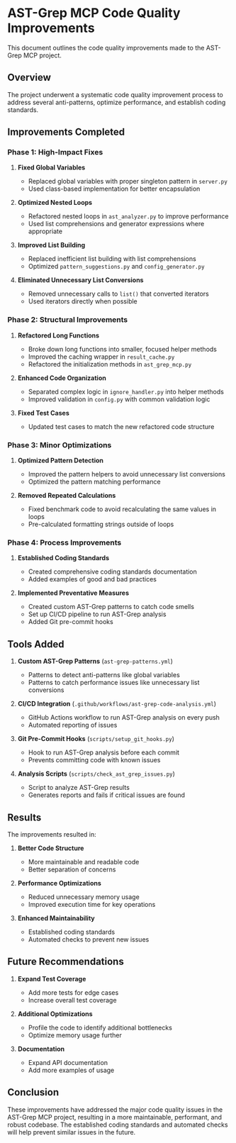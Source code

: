 # AST-Grep MCP Code Quality Improvements

This document outlines the code quality improvements made to the AST-Grep MCP project.

## Overview

The project underwent a systematic code quality improvement process to address several anti-patterns, optimize performance, and establish coding standards.

## Improvements Completed

### Phase 1: High-Impact Fixes

1. **Fixed Global Variables**
   - Replaced global variables with proper singleton pattern in `server.py`
   - Used class-based implementation for better encapsulation

2. **Optimized Nested Loops**
   - Refactored nested loops in `ast_analyzer.py` to improve performance
   - Used list comprehensions and generator expressions where appropriate

3. **Improved List Building**
   - Replaced inefficient list building with list comprehensions
   - Optimized `pattern_suggestions.py` and `config_generator.py`

4. **Eliminated Unnecessary List Conversions**
   - Removed unnecessary calls to `list()` that converted iterators
   - Used iterators directly when possible

### Phase 2: Structural Improvements

1. **Refactored Long Functions**
   - Broke down long functions into smaller, focused helper methods
   - Improved the caching wrapper in `result_cache.py`
   - Refactored the initialization methods in `ast_grep_mcp.py`

2. **Enhanced Code Organization**
   - Separated complex logic in `ignore_handler.py` into helper methods
   - Improved validation in `config.py` with common validation logic

3. **Fixed Test Cases**
   - Updated test cases to match the new refactored code structure

### Phase 3: Minor Optimizations

1. **Optimized Pattern Detection**
   - Improved the pattern helpers to avoid unnecessary list conversions
   - Optimized the pattern matching performance

2. **Removed Repeated Calculations**
   - Fixed benchmark code to avoid recalculating the same values in loops
   - Pre-calculated formatting strings outside of loops

### Phase 4: Process Improvements

1. **Established Coding Standards**
   - Created comprehensive coding standards documentation
   - Added examples of good and bad practices

2. **Implemented Preventative Measures**
   - Created custom AST-Grep patterns to catch code smells
   - Set up CI/CD pipeline to run AST-Grep analysis
   - Added Git pre-commit hooks

## Tools Added

1. **Custom AST-Grep Patterns** (`ast-grep-patterns.yml`)
   - Patterns to detect anti-patterns like global variables
   - Patterns to catch performance issues like unnecessary list conversions

2. **CI/CD Integration** (`.github/workflows/ast-grep-code-analysis.yml`)
   - GitHub Actions workflow to run AST-Grep analysis on every push
   - Automated reporting of issues

3. **Git Pre-Commit Hooks** (`scripts/setup_git_hooks.py`)
   - Hook to run AST-Grep analysis before each commit
   - Prevents committing code with known issues

4. **Analysis Scripts** (`scripts/check_ast_grep_issues.py`)
   - Script to analyze AST-Grep results
   - Generates reports and fails if critical issues are found

## Results

The improvements resulted in:

1. **Better Code Structure**
   - More maintainable and readable code
   - Better separation of concerns

2. **Performance Optimizations**
   - Reduced unnecessary memory usage
   - Improved execution time for key operations

3. **Enhanced Maintainability**
   - Established coding standards
   - Automated checks to prevent new issues

## Future Recommendations

1. **Expand Test Coverage**
   - Add more tests for edge cases
   - Increase overall test coverage

2. **Additional Optimizations**
   - Profile the code to identify additional bottlenecks
   - Optimize memory usage further

3. **Documentation**
   - Expand API documentation
   - Add more examples of usage

## Conclusion

These improvements have addressed the major code quality issues in the AST-Grep MCP project, resulting in a more maintainable, performant, and robust codebase. The established coding standards and automated checks will help prevent similar issues in the future. 